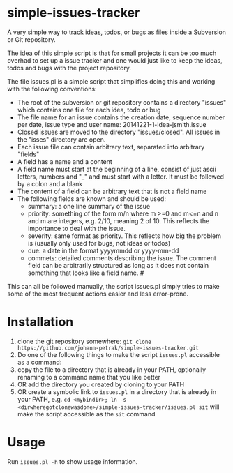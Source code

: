 # simple-issues-tracker
A very simple way to track ideas, todos, or bugs as files inside a Subversion or Git repository.

The idea of this simple script is that for small projects it can be 
too much overhad to set up a issue tracker and one would just like to 
keep the ideas, todos and bugs with the project repository.

The file issues.pl is a simple script that simplifies doing this and working 
with the following conventions:
* The root of the subversion or git repository contains a directory "issues"  which contains one file for each idea, todo or bug
* The file name for an issue contains the creation date, sequence number per date, issue type and user name: 20141221-1-idea-jsmith.issue 
* Closed issues are moved to the directory "issues/closed". All issues in the "isses"  directory are open. 
* Each issue file can contain arbitrary text, separated into arbitrary "fields" 
* A field has a name and a content 
* A field name must start at the beginning of a line, consist of just ascii letters, numbers and "_" and must start with a letter. It must be followed by a colon and a blank
* The content of a field can be arbitrary text that is not a field name 
* The following fields are known and should be used:
  * summary: a one line summary of the issue
  * priority: something of the form m/n where m >=0 and m<=n and n and m are integers, e.g. 2/10, meaning 2 of 10. This reflects the importance to deal with the issue.
  * severity: same format as priority. This reflects how big the problem is (usually only used for bugs, not ideas or todos)
  * due: a date in the format yyyymmdd or yyyy-mm-dd 
  * commets: detailed comments describing the issue. The comment field can be arbitrarily structured as long as it does not contain something that looks like a field name. #
  
This can all be followed manually, the script issues.pl simply tries to make some of the
most frequent actions easier and less error-prone.

# Installation

1. clone the git repository somewhere: `git clone https://github.com/johann-petrak/simple-issues-tracker.git`
2. Do one of the following things to make the script `issues.pl` accessible as a command:
  1. copy the file to a directory that is already in your PATH, optionally renaming to a command name that you like better
  2. OR add the directory you created by cloning to your PATH
  3. OR create a symbolic link to `issues.pl` in a directory that is already in your PATH, e.g. `cd <mybindir>; ln -s <dirwheregotclonewasdone>/simple-issues-tracker/issues.pl sit` will make the script accessible as the `sit` command 

# Usage

Run `issues.pl -h` to show usage information.
